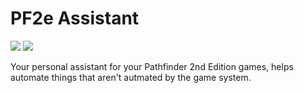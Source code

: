 # PF2e Assistant

[![](https://img.shields.io/badge/License-MIT-D3D3D3)](LICENSE.md) [![](https://img.shields.io/badge/Support%20me%20on%20Ko--fi-FF5E5B?logo=ko-fi&logoColor=FFFFFF)](https://ko-fi.com/7h3laughingman)

Your personal assistant for your Pathfinder 2nd Edition games, helps automate things that aren't autmated by the game system.
